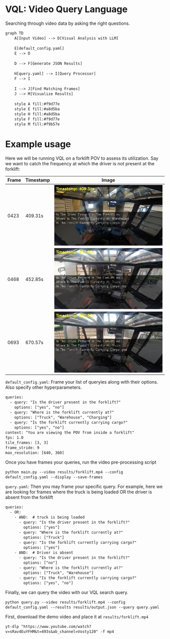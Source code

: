 # VQL: Video Query Language

Searching through video data by asking the right questions.

```mermaid
graph TD
    A[Input Video] --> D[Visual Analysis with LLM]
    
    E[default_config.yaml]
    E --> D
    
    D --> F[Generate JSON Results]
    
    H[query.yaml] --> I[Query Processor]
    F --> I
    
    I --> J[Find Matching Frames]
    J --> M[Visualize Results]
    
    style A fill:#f9d77e
    style E fill:#a8d5ba
    style H fill:#a8d5ba
    style F fill:#f9d77e
    style M fill:#f9b57e
```

# Example usage

Here we will be running VQL on a forklift POV to assess its utilization. Say we want to catch the frequency at which the driver is not present at the forklift:


| Frame | Timestamp | Image |
|-------|-----------|-------|
| 0423 | 409.31s | ![Frame 0423](media/forklift/frame_0423_409.31s.jpg) |
| 0468 | 452.85s | ![Frame 0468](media/forklift/frame_0468_452.85s.jpg) |
| 0693 | 670.57s | ![Frame 0693](media/forklift/frame_0693_670.57s.jpg) |

`default_config.yaml`: Frame your list of queryies along with their options. Also specify other hyperparameters.
```
queries:
  - query: "Is the driver present in the forklift?"
    options: ["yes", "no"]
  - query: "Where is the forklift currently at?"
    options: ["Truck", "Warehouse", "Charging"]
  - query: "Is the forklift currently carrying cargo?"
    options: ["yes", "no"]
context: "You are viewing the POV from inside a forklift"
fps: 1.0
tile_frames: [3, 3]
frame_stride: 9
max_resolution: [640, 360]
```

Once you have frames your queries, run the video pre-processing script
```
python main.py --video results/forklift.mp4 --config default_config.yaml --display --save-frames
```

`query.yaml`: Then you may frame your specific query. For example, here we are looking for frames where the truck is being loaded OR the driver is absent from the forklift
```
queries:
  - OR:
    - AND:  # truck is being loaded
      - query: "Is the driver present in the forklift?"
        options: ["yes"]
      - query: "Where is the forklift currently at?"
        options: ["Truck"]
      - query: "Is the forklift currently carrying cargo?"
        options: ["yes"]
    - AND:  # Driver is absent
      - query: "Is the driver present in the forklift?"
        options: ["no"]
      - query: "Where is the forklift currently at?"
        options: ["Truck", "Warehouse"]
      - query: "Is the forklift currently carrying cargo?"
        options: ["yes", "no"]
```

Finally, we can query the video with our VQL search query.
```
python query.py --video results/forklift.mp4 --config default_config.yaml --results results/output.json --query query.yaml
```

First, download the demo video and place it at `results/forklift.mp4`
```
yt-dlp "https://www.youtube.com/watch?v=sRav4EuYFHM&t=493s&ab_channel=Vosty120" -f mp4
```
